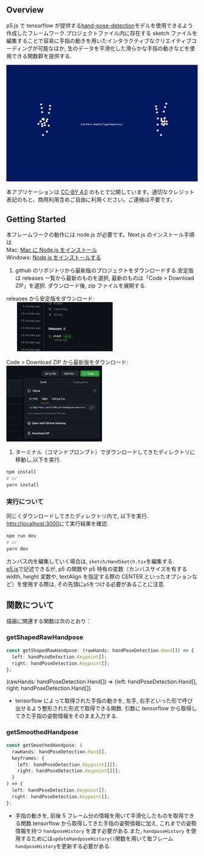 ## Overview

p5.js で tensorflow が提供する[hand-pose-detection](https://blog.tensorflow.org/2021/11/3D-handpose.html)モデルを使用できるよう作成したフレームワーク.プロジェクトファイル内に存在する sketch ファイルを編集することで容易に手指の動きを用いたインタラクティブなクリエイティブコーディングが可能なほか, 生のデータを平滑化した滑らかな手指の動きなどを使用できる関数群を提供する.

![keyshot](img/keyshot.png)

本アプリケーションは [CC-BY 4.0](https://creativecommons.org/licenses/by/4.0/) のもとで公開しています。適切なクレジット表記のもと、商用利用含めご自由に利用ください。ご連絡は不要です。

## Getting Started

本フレームワークの動作には node.js が必要です。Next.js のインストール手順は <br/>
Mac: [Mac に Node.js をインストール](https://qiita.com/kyosuke5_20/items/c5f68fc9d89b84c0df09)　<br/>
Windows: [Node.js をインストールする](https://qiita.com/sefoo0104/items/0653c935ea4a4db9dc2b)

1. github のリポジトリから最新版のプロジェクトをダウンロードする.安定版は releases 一覧から最新のものを選択, 最新のものは「Code > Download ZIP」を選択. ダウンロード後, zip ファイルを展開する.

releases から安定版をダウンロード:<br/>
　　<img src="img/release.png" width="50%">

Code > Download ZIP から最新版をダウンロード:<br/>
<img src="img/download-zip.png" width="50%">

1. ターミナル（コマンドプロンプト）でダウンロードしてきたディレクトリに移動し,以下を実行.

```bash
npm install
# or
yarn install
```

### 実行について

同じくダウンロードしてきたディレクトリ内で, 以下を実行. [http://localhost:3000](http://localhost:3000)にて実行結果を確認.

```bash
npm run dev
# or
yarn dev
```

カンバス内を編集していく場合は, `sketch/HandSketch.tsx`を編集する.<br/>
[p5.js](https://p5js.org/)で記述できるが, p5 の関数や p5 特有の変数（カンバスサイズを有する width, height 変数や, textAlign を指定する際の CENTER といったオプションなど）を使用する際は, その先頭に`p5`をつける必要があることに注意.

## 関数について

描画に関連する関数は次のとおり：

### getShapedRawHandpose

```typescript
const getShapedRawHandpose: (rawHands: handPoseDetection.Hand[]) => {
  left: handPoseDetection.Keypoint[];
  right: handPoseDetection.Keypoint[];
};
```

(rawHands: handPoseDetection.Hand[]) => {left: handPoseDetection.Hand[], right: handPoseDetection.Hand[]}

- tensorflow によって取得された手指の動きを, 左手, 右手といった形で呼び出せるよう整形された形式で取得できる関数. 引数に tensorflow から取得してきた手指の姿勢情報をそのまま入力する.

### getSmoothedHandpose

```typescript
const getSmoothedHandpose: (
  rawHands: handPoseDetection.Hand[],
  keyframes: {
    left: handPoseDetection.Keypoint[][];
    right: handPoseDetection.Keypoint[][];
  }
) => {
  left: handPoseDetection.Keypoint[];
  right: handPoseDetection.Keypoint[];
};
```

- 手指の動きを, 前後 5 フレーム分の情報を用いて平滑化したものを取得できる関数.tensorflow から取得してきた手指の姿勢情報に加え, これまでの姿勢情報を持つ `handposeHistory` を渡す必要がある.また, `handposeHistory` を使用するためには`updateHandposeHistory()`関数を用いて毎フレーム`handposeHistory`を更新する必要がある.
